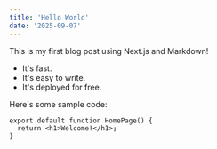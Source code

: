 ```yaml
---
title: 'Hello World'
date: '2025-09-07'
---
```


This is my first blog post using Next.js and Markdown!

- It's fast.
- It's easy to write.
- It's deployed for free.

Here's some sample code:

```tsx
export default function HomePage() {
  return <h1>Welcome!</h1>;
}
